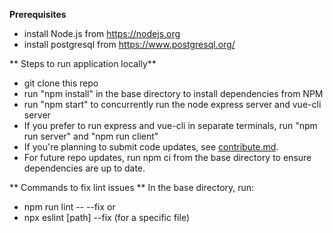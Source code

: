 
**Prerequisites**
- install Node.js from https://nodejs.org
- install postgresql from https://www.postgresql.org/

** Steps to run application locally**
- git clone this repo
- run "npm install" in the base directory to install dependencies from NPM
- run "npm start" to concurrently run the node express server and vue-cli server
- If you prefer to run express and vue-cli in separate terminals, run "npm run server" and "npm run client"
- If you're planning to submit code updates, see [contribute.md](contribute.md).
- For future repo updates, run npm ci from the base directory to ensure dependencies are up to date.

** Commands to fix lint issues **
In the base directory, run:
- npm run lint -- --fix
or 
- npx eslint [path] --fix (for a specific file)
